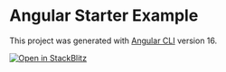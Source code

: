 # Angular Starter Example

This project was generated with [Angular CLI](https://github.com/angular/angular-cli) version 16.

[![Open in StackBlitz](https://developer.stackblitz.com/img/open_in_stackblitz.svg)](https://stackblitz.com/edit/angular-16-starter-example?file=src%2Fapp%2Fapp.component.ts)
 